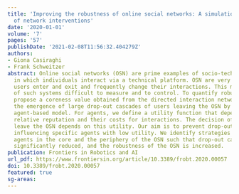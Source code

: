 ```yaml
---
title: 'Improving the robustness of online social networks: A simulation approach
  of network interventions'
date: '2020-01-01'
volume: '7'
pages: '57'
publishDate: '2021-02-08T11:56:32.404279Z'
authors:
- Giona Casiraghi
- Frank Schweitzer
abstract: Online social networks (OSN) are prime examples of socio-technical systems
  in which individuals interact via a technical platform. OSN are very volatile because
  users enter and exit and frequently change their interactions. This makes the robustness
  of such systems difficult to measure and to control. To quantify robustness, we
  propose a coreness value obtained from the directed interaction network. We study
  the emergence of large drop-out cascades of users leaving the OSN by means of an
  agent-based model. For agents, we define a utility function that depends on their
  relative reputation and their costs for interactions. The decision of agents to
  leave the OSN depends on this utility. Our aim is to prevent drop-out cascades by
  influencing specific agents with low utility. We identify strategies to control
  agents in the core and the periphery of the OSN such that drop-out cascades are
  significantly reduced, and the robustness of the OSN is increased.
publication: Frontiers in Robotics and AI
url_pdf: https://www.frontiersin.org/article/10.3389/frobt.2020.00057
doi: 10.3389/frobt.2020.00057
featured: true
sg-areas:
---
```


